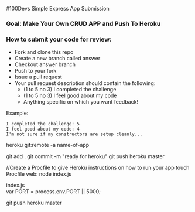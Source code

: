 #100Devs Simple Express App Submission

### Goal: Make Your Own CRUD APP and Push To Heroku

### How to submit your code for review:

- Fork and clone this repo
- Create a new branch called answer
- Checkout answer branch
- Push to your fork
- Issue a pull request
- Your pull request description should contain the following:
  - (1 to 5 no 3) I completed the challenge
  - (1 to 5 no 3) I feel good about my code
  - Anything specific on which you want feedback!

Example:
```
I completed the challenge: 5
I feel good about my code: 4
I'm not sure if my constructors are setup cleanly...
```
heroku git:remote -a name-of-app

git add .
git commit -m "ready for heroku"
git push heroku master

//Create a Procfile to give Heroku instructions on how to run your app
touch Procfile
    web: node index.js

index.js  
    var PORT = process.env.PORT || 5000;

git push heroku master
